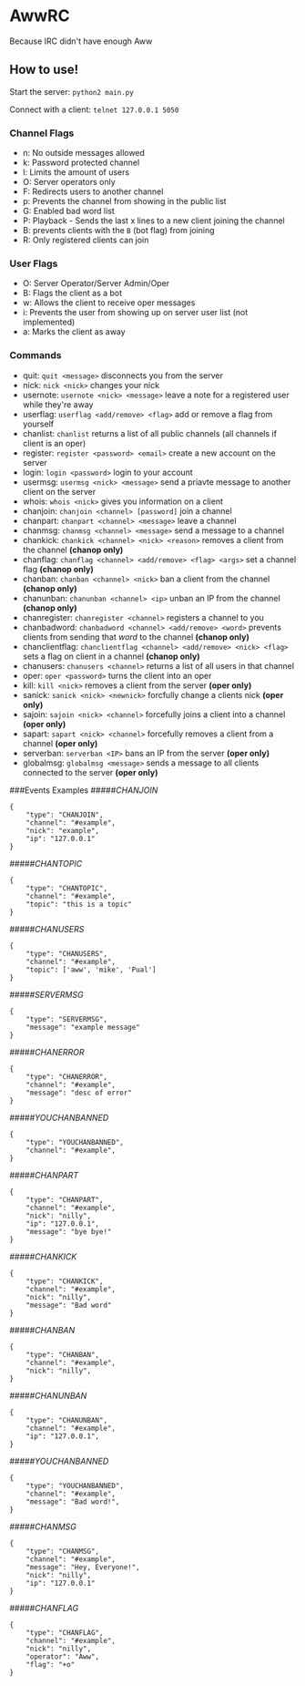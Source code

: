 # AwwRC
Because IRC didn't have enough Aww

## How to use!
Start the server: `python2 main.py`

Connect with a client: `telnet 127.0.0.1 5050`

### Channel Flags
- n: No outside messages allowed
- k: Password protected channel
- l: Limits the amount of users
- O: Server operators only
- F: Redirects users to another channel
- p: Prevents the channel from showing in the public list
- G: Enabled bad word list
- P: Playback - Sends the last x lines to a new client joining the channel
- B: prevents clients with the `B` (bot flag) from joining
- R: Only registered clients can join

### User Flags
- O: Server Operator/Server Admin/Oper
- B: Flags the client as a bot
- w: Allows the client to receive oper messages
- i: Prevents the user from showing up on server user list (not implemented)
- a: Marks the client as away

### Commands
- quit: `quit <message>` disconnects you from the server
- nick: `nick <nick>` changes your nick
- usernote: `usernote <nick> <message>` leave a note for a registered user while they're away
- userflag: `userflag <add/remove> <flag>` add or remove a flag from yourself
- chanlist: `chanlist` returns a list of all public channels (all channels if client is an oper)
- register: `register <password> <email>` create a new account on the server
- login: `login <password>` login to your account
- usermsg: `usermsg <nick> <message>` send a priavte message to another client on the server
- whois: `whois <nick>` gives you information on a client
- chanjoin: `chanjoin <channel> [password]` join a channel
- chanpart: `chanpart <channel> <message>` leave a channel
- chanmsg: `chanmsg <channel> <message>` send a message to a channel
- chankick: `chankick <channel> <nick> <reason>` removes a client from the channel **(chanop only)**
- chanflag: `chanflag <channel> <add/remove> <flag> <args>` set a channel flag **(chanop only)**
- chanban: `chanban <channel> <nick>` ban a client from the channel **(chanop only)**
- chanunban: `chanunban <channel> <ip>` unban an IP from the channel **(chanop only)**
- chanregister: `chanregister <channel>` registers a channel to you
- chanbadword: `chanbadword <channel> <add/remove> <word>` prevents clients from sending that *word* to the channel **(chanop only)**
- chanclientflag: `chanclientflag <channel> <add/remove> <nick> <flag>` sets a flag on client in a channel **(chanop only)**
- chanusers: `chanusers <channel>` returns a list of all users in that channel
- oper: `oper <password>` turns the client into an oper
- kill: `kill <nick>` removes a client from the server **(oper only)**
- sanick: `sanick <nick> <newnick>` forcfully change a clients nick **(oper only)**
- sajoin: `sajoin <nick> <channel>` forcefully joins a client into a channel **(oper only)**
- sapart: `sapart <nick> <channel>` forcefully removes a client from a channel **(oper only)**
- serverban: `serverban <IP>` bans an IP from the server **(oper only)**
- globalmsg: `globalmsg <message>` sends a message to all clients connected to the server **(oper only)**

###Events Examples
#####*CHANJOIN*
```
{
    "type": "CHANJOIN",
    "channel": "#example",
    "nick": "example",
    "ip": "127.0.0.1"
}
```
#####*CHANTOPIC*
```
{
    "type": "CHANTOPIC",
    "channel": "#example",
    "topic": "this is a topic"
}
```
#####*CHANUSERS*
```
{
    "type": "CHANUSERS",
    "channel": "#example",
    "topic": ['aww', 'mike', 'Pual']
}
```
#####*SERVERMSG*
```
{
    "type": "SERVERMSG",
    "message": "example message"
}
```
#####*CHANERROR*
```
{
    "type": "CHANERROR",
    "channel": "#example",
    "message": "desc of error"
}
```
#####*YOUCHANBANNED*
```
{
    "type": "YOUCHANBANNED",
    "channel": "#example",
}
```
#####*CHANPART*
```
{
    "type": "CHANPART",
    "channel": "#example",
    "nick": "nilly",
    "ip": "127.0.0.1",
    "message": "bye bye!"
}
```
#####*CHANKICK*
```
{
    "type": "CHANKICK",
    "channel": "#example",
    "nick": "nilly",
    "message": "Bad word"
}
```
#####*CHANBAN*
```
{
    "type": "CHANBAN",
    "channel": "#example",
    "nick": "nilly",
}
```
#####*CHANUNBAN*
```
{
    "type": "CHANUNBAN",
    "channel": "#example",
    "ip": "127.0.0.1",
}
```
#####*YOUCHANBANNED*
```
{
    "type": "YOUCHANBANNED",
    "channel": "#example",
    "message": "Bad word!",
}
```
#####*CHANMSG*
```
{
    "type": "CHANMSG",
    "channel": "#example",
    "message": "Hey, Everyone!",
    "nick": "nilly",
    "ip": "127.0.0.1"
}
```
#####*CHANFLAG*
```
{
    "type": "CHANFLAG",
    "channel": "#example",
    "nick": "nilly",
    "operator": "Aww",
    "flag": "+o"
}
```
